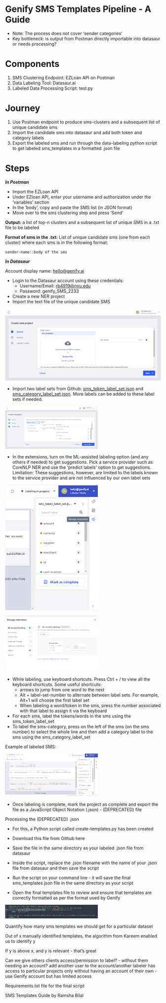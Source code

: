 # **Genify SMS Templates Pipeline - A Guide**

* Note: The process does not cover ‘sender categories’
* Key bottleneck: is output from Postman directly importable into datasaur or needs processing?

# Components

1. SMS Clustering Endpoint: EZLoan API on Postman
1. Data Labeling Tool: Datasaur.ai
1. Labeled Data Processing Script: test.py

# Journey

1. Use Postman endpoint to produce sms-clusters and a subsequent list of unique candidate sms
1. Import the candidate sms into datasaur and add both token and category labels
1. Export the labeled sms and run through the data-labeling python script to get labeled sms\_templates in a formatted .json file

# Steps

**_In Postman_**

* Import the EZLoan API
* Under EZloan API, enter your username and authorization under the ‘variables’ section
* In the ‘body’, copy and paste the SMS list (in JSON format)
* Move over to the sms clustering step and press ‘Send’

**Output:** a list of top-n clusters and a subsequent list of unique SMS in a .txt file to be labeled

**Format of sms in the .txt:** List of unique candidate sms (one from each cluster) where each sms is in the following format:

    sender-name::body of the sms

**_In Datasaur_**

Account display name: hello@genify.ai

* Login to the Datasaur account using these credentials:
    *  Username/Email: rb4919@nyu.edu
    *  Password: genify\_SMS\_2233
* Create a new NER project
* Import the text file of the unique candidate SMS

<img
  src="/images/Screenshot_20230218_075027.png"
  alt="Alt text"
  title="Optional title"
  style="display: inline-block; margin: 0 auto; width:auto; ">
  
* Import two label sets from Github: [sms\_token\_label\_set.json](https://github.com/genifyai/sms-labeling/blob/main/sms_token_label_set.json) and [sms\_category\_label\_set.json](https://github.com/genifyai/sms-labeling/blob/main/sms_category_label_set.json). More labels can be added to these label sets if needed.

<img
  src="/images/2.png"
  alt="Alt text"
  title="Optional title"
  style="display: inline-block; margin: 0 auto; max-width: 300px">
  
* In the extensions, turn on the ML-assisted labeling option (and any others if needed) to get suggestions. Pick a service provider such as CoreNLP NER and use the ‘predict labels’ option to get suggestions. Limitation: These suggestions, however, are limited to the labels known to the service provider and are not influenced by our own label sets

<img
  src="/images/3.png"
  alt="Alt text"
  title="Optional title"
  style="display: inline-block; margin: 0 auto; max-width: 300px">
  
  <img
  src="/images/4.png"
  style="display: inline-block; margin: 0 auto; max-width: 300px; ">
  
* While labeling, use keyboard shortcuts. Press Ctrl + / to view all the keyboard shortcuts. Some useful shortcuts:
    * arrows to jump from one word to the next
    * Alt + label-set-number to alternate between label sets. For example, Alt+1 will choose the first label set
    * When labeling a word/token in the sms, press the number associated with that label to assign it via the keyboard
* For each sms, label the tokens/words in the sms using the sms\_token\_label\_set
* To label the sms-category, press on the left of the sms (on the sms number) to select the whole line and then add a category label to the sms using the  sms\_category\_label\_set

Example of labeled SMS:

<img
  src="/images/5.png"
  alt="Alt text"
  title="Optional title"
  style="display: inline-block; margin: 0 auto; max-width: 300px">

* Once labeling is complete, mark the project as complete and export the file as a JavaScript Object Notation (.json) - (DEPRECATED) file

Processing the (DEPRECATED) .json

* For this, a Python script called create-templates.py has been created
* Download this file from Github here
* Save the file in the same directory as your labeled .json file from datasaur
* Inside the script, replace the .json filename with the name of your .json file from datasaur and then save the script


* Run the script on your command line - it will save the final sms\_templates.json file in the same directory as your script
* Open the final templates file to review and ensure that templates are correctly formatted as per the format used by Genify

<img
  src="/images/6.png"
  alt="Alt text"
  title="Optional title"
  style="display: inline-block; margin: 0 auto; max-width: 300px">




Quantify how many sms templates we should get for a particular dataset

Out of x manually identified templates, the algorithm from Kareem enabled us to identify y

If y is above x, and y is relevant - that’s great

Can we give others clients access/permission to label? - without them needing an account? add another user to the account/another labeler has access to particular projects only without having an account of their own - use Genify account but has limited access

Requirements.txt file for the final script

SMS Templates Guide by Ramsha Bilal
